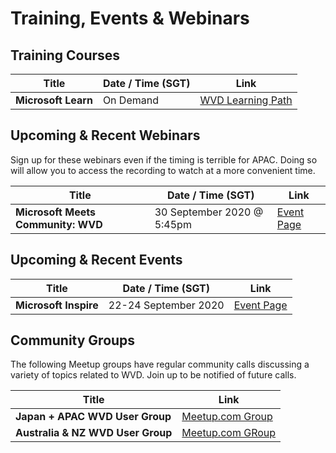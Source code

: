 # Training, Events & Webinars

## Training Courses

| Title                                | Date / Time (SGT)         | Link                                                     |
| ------------------------------------ | ------------------------- |--------------------------------------------------------- |
| **Microsoft Learn**   | On Demand | [WVD Learning Path](https://docs.microsoft.com/en-us/learn/paths/m365-wvd/)                |  


## Upcoming & Recent Webinars
Sign up for these webinars even if the timing is terrible for APAC. Doing so will allow you to access the recording to watch at a more convenient time.

| Title                                | Date / Time (SGT)         | Link                                                     |
| ------------------------------------ | ------------------------- |--------------------------------------------------------- |
| **Microsoft Meets Community: WVD**   | 30 September 2020 @ 5:45pm | [Event Page](https://aka.ms/wvdevent2020)                |  

## Upcoming & Recent Events

| Title                                | Date / Time (SGT)         | Link                                                     |
| ------------------------------------ | ------------------------- |--------------------------------------------------------- |
| **Microsoft Inspire**   | 22-24 September 2020 | [Event Page](https://www.microsoft.com/en-us/ignite)                |  


## Community Groups
The following Meetup groups have regular community calls discussing a variety of topics related to WVD. Join up to be notified of future calls.  

| Title                                |  Link                                                     |
| ------------------------------------ | --------------------------------------------------------- |
| **Japan + APAC WVD User Group**   |  [Meetup.com Group](https://www.meetup.com/Japan-Asia-Pacific-Windows-Virtual-Desktop-User-Group/)  |  
| **Australia & NZ WVD User Group** | [Meetup.com GRoup](https://www.meetup.com/Australia-New-Zealand-Windows-Virtual-Desktop-User-Group/) |
